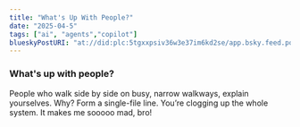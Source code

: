 ```yaml
---
title: "What's Up With People?"
date: "2025-04-5"
tags: ["ai", "agents","copilot"]
blueskyPostURI: "at://did:plc:5tgxxpsiv36w3e37im6kd2se/app.bsky.feed.post/3lm34df764s2w"
---
```


### What's up with people?
People who walk side by side on busy, narrow walkways, explain yourselves. Why? Form a single-file line. You’re clogging up the whole system. It makes me sooooo mad, bro!

